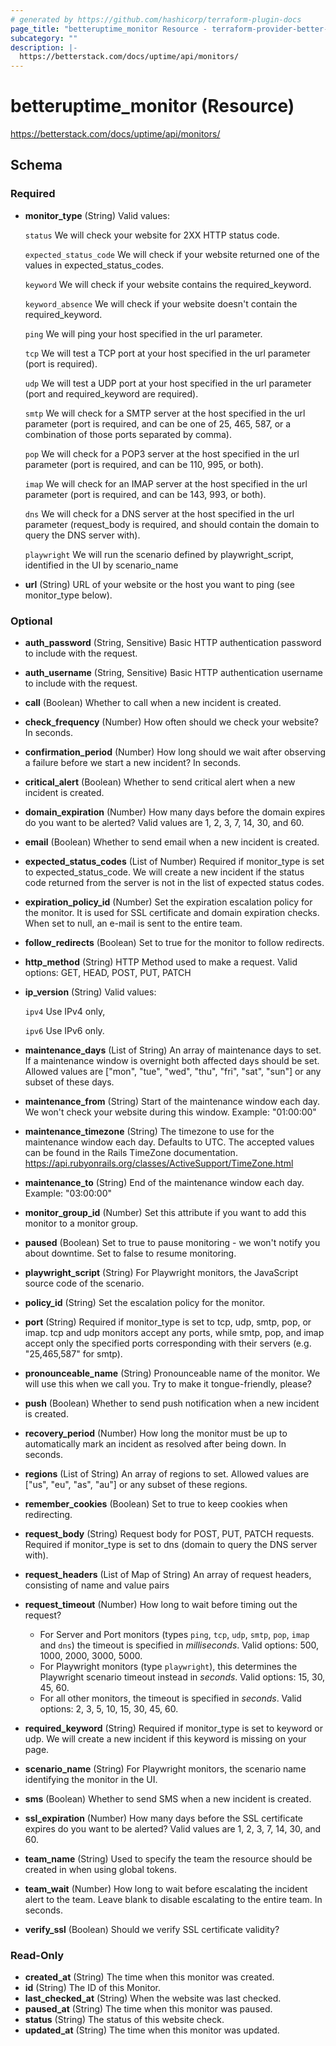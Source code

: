 ```yaml
---
# generated by https://github.com/hashicorp/terraform-plugin-docs
page_title: "betteruptime_monitor Resource - terraform-provider-better-uptime"
subcategory: ""
description: |-
  https://betterstack.com/docs/uptime/api/monitors/
---
```


# betteruptime_monitor (Resource)

https://betterstack.com/docs/uptime/api/monitors/



<!-- schema generated by tfplugindocs -->
## Schema

### Required

- **monitor_type** (String) Valid values:

    `status` We will check your website for 2XX HTTP status code.

	`expected_status_code` We will check if your website returned one of the values in expected_status_codes.

    `keyword` We will check if your website contains the required_keyword.

    `keyword_absence` We will check if your website doesn't contain the required_keyword.

    `ping` We will ping your host specified in the url parameter.

    `tcp` We will test a TCP port at your host specified in the url parameter
(port is required).

    `udp` We will test a UDP port at your host specified in the url parameter
(port and required_keyword are required).

    `smtp` We will check for a SMTP server at the host specified in the url parameter
(port is required, and can be one of 25, 465, 587, or a combination of those ports separated by comma).

    `pop` We will check for a POP3 server at the host specified in the url parameter
(port is required, and can be 110, 995, or both).

    `imap` We will check for an IMAP server at the host specified in the url parameter
(port is required, and can be 143, 993, or both).

    `dns` We will check for a DNS server at the host specified in the url parameter
(request_body is required, and should contain the domain to query the DNS server with).

    `playwright` We will run the scenario defined by playwright_script, identified in the UI by scenario_name
- **url** (String) URL of your website or the host you want to ping (see monitor_type below).

### Optional

- **auth_password** (String, Sensitive) Basic HTTP authentication password to include with the request.
- **auth_username** (String, Sensitive) Basic HTTP authentication username to include with the request.
- **call** (Boolean) Whether to call when a new incident is created.
- **check_frequency** (Number) How often should we check your website? In seconds.
- **confirmation_period** (Number) How long should we wait after observing a failure before we start a new incident? In seconds.
- **critical_alert** (Boolean) Whether to send critical alert when a new incident is created.
- **domain_expiration** (Number) How many days before the domain expires do you want to be alerted? Valid values are 1, 2, 3, 7, 14, 30, and 60.
- **email** (Boolean) Whether to send email when a new incident is created.
- **expected_status_codes** (List of Number) Required if monitor_type is set to expected_status_code. We will create a new incident if the status code returned from the server is not in the list of expected status codes.
- **expiration_policy_id** (Number) Set the expiration escalation policy for the monitor. It is used for SSL certificate and domain expiration checks. When set to null, an e-mail is sent to the entire team.
- **follow_redirects** (Boolean) Set to true for the monitor to follow redirects.
- **http_method** (String) HTTP Method used to make a request. Valid options: GET, HEAD, POST, PUT, PATCH
- **ip_version** (String) Valid values:

    `ipv4` Use IPv4 only,

    `ipv6` Use IPv6 only.
- **maintenance_days** (List of String) An array of maintenance days to set. If a maintenance window is overnight both affected days should be set. Allowed values are ["mon", "tue", "wed", "thu", "fri", "sat", "sun"] or any subset of these days.
- **maintenance_from** (String) Start of the maintenance window each day. We won't check your website during this window. Example: "01:00:00"
- **maintenance_timezone** (String) The timezone to use for the maintenance window each day. Defaults to UTC. The accepted values can be found in the Rails TimeZone documentation. https://api.rubyonrails.org/classes/ActiveSupport/TimeZone.html
- **maintenance_to** (String) End of the maintenance window each day. Example: "03:00:00"
- **monitor_group_id** (Number) Set this attribute if you want to add this monitor to a monitor group.
- **paused** (Boolean) Set to true to pause monitoring - we won't notify you about downtime. Set to false to resume monitoring.
- **playwright_script** (String) For Playwright monitors, the JavaScript source code of the scenario.
- **policy_id** (String) Set the escalation policy for the monitor.
- **port** (String) Required if monitor_type is set to tcp, udp, smtp, pop, or imap. tcp and udp monitors accept any ports, while smtp, pop, and imap accept only the specified ports corresponding with their servers (e.g. "25,465,587" for smtp).
- **pronounceable_name** (String) Pronounceable name of the monitor. We will use this when we call you. Try to make it tongue-friendly, please?
- **push** (Boolean) Whether to send push notification when a new incident is created.
- **recovery_period** (Number) How long the monitor must be up to automatically mark an incident as resolved after being down. In seconds.
- **regions** (List of String) An array of regions to set. Allowed values are ["us", "eu", "as", "au"] or any subset of these regions.
- **remember_cookies** (Boolean) Set to true to keep cookies when redirecting.
- **request_body** (String) Request body for POST, PUT, PATCH requests. Required if monitor_type is set to dns (domain to query the DNS server with).
- **request_headers** (List of Map of String) An array of request headers, consisting of name and value pairs
- **request_timeout** (Number) How long to wait before timing out the request?
  - For Server and Port monitors (types `ping`, `tcp`, `udp`, `smtp`, `pop`, `imap` and `dns`) the timeout is specified in *milliseconds*. Valid options: 500, 1000, 2000, 3000, 5000.
  - For Playwright monitors (type `playwright`), this determines the Playwright scenario timeout instead in *seconds*. Valid options: 15, 30, 45, 60.
  - For all other monitors, the timeout is specified in *seconds*. Valid options: 2, 3, 5, 10, 15, 30, 45, 60.
- **required_keyword** (String) Required if monitor_type is set to keyword  or udp. We will create a new incident if this keyword is missing on your page.
- **scenario_name** (String) For Playwright monitors, the scenario name identifying the monitor in the UI.
- **sms** (Boolean) Whether to send SMS when a new incident is created.
- **ssl_expiration** (Number) How many days before the SSL certificate expires do you want to be alerted? Valid values are 1, 2, 3, 7, 14, 30, and 60.
- **team_name** (String) Used to specify the team the resource should be created in when using global tokens.
- **team_wait** (Number) How long to wait before escalating the incident alert to the team. Leave blank to disable escalating to the entire team. In seconds.
- **verify_ssl** (Boolean) Should we verify SSL certificate validity?

### Read-Only

- **created_at** (String) The time when this monitor was created.
- **id** (String) The ID of this Monitor.
- **last_checked_at** (String) When the website was last checked.
- **paused_at** (String) The time when this monitor was paused.
- **status** (String) The status of this website check.
- **updated_at** (String) The time when this monitor was updated.


